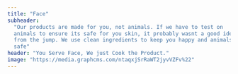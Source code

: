 ```yaml
---
title: "Face"
subheader:
  "Our products are made for you, not animals. If we have to test on
  animals to ensure its safe for you skin, it probably wasnt a good idea
  from the jump. We use clean ingredients to keep you happy and animals
  safe"
header: "You Serve Face, We just Cook the Product."
image: "https://media.graphcms.com/ntaqxjSrRaWT2jyvVZFv%22"
---
```

